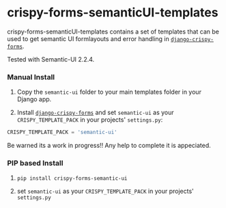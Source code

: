 # crispy-forms-semanticUI-templates

crispy-forms-semanticUI-templates contains a set of templates that can be used to get 
semantic UI formlayouts and error handling in [`django-crispy-forms`](https://github.com/maraujop/django-crispy-forms). 

Tested with Semantic-UI 2.2.4.

### Manual Install

1. Copy the `semantic-ui` folder to your main templates folder in your Django app.

2. Install [`django-crispy-forms`](https://github.com/maraujop/django-crispy-forms) and set `semantic-ui` as your `CRISPY_TEMPLATE_PACK` in your projects' `settings.py`:

```python
CRISPY_TEMPLATE_PACK = 'semantic-ui'
```

Be warned its a work in progress!!
Any help to complete it is appeciated.

### PIP based Install

1. `pip install crispy-forms-semantic-ui`

2. set `semantic-ui` as your `CRISPY_TEMPLATE_PACK` in your projects' `settings.py`
